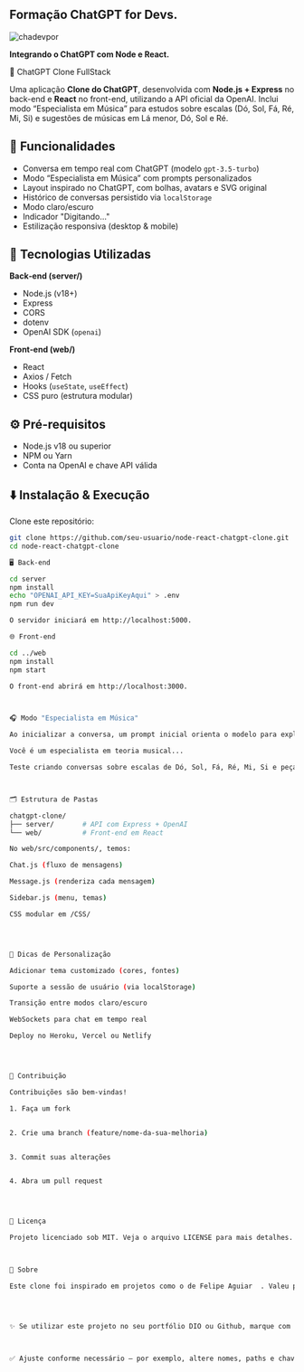## Formação ChatGPT for Devs.

![chadevpor](https://github.com/user-attachments/assets/e8c2ec72-7d82-4b13-aa72-8f28bcbdae7b)


**Integrando o ChatGPT com Node e React.**


🎵 ChatGPT Clone FullStack

Uma aplicação **Clone do ChatGPT**, desenvolvida com **Node.js + Express** no back-end e **React** no front-end, utilizando a API oficial da OpenAI. Inclui modo “Especialista em Música” para estudos sobre escalas (Dó, Sol, Fá, Ré, Mi, Si) e sugestões de músicas em Lá menor, Dó, Sol e Ré.



## 🚀 Funcionalidades

- Conversa em tempo real com ChatGPT (modelo `gpt-3.5-turbo`)
- Modo “Especialista em Música” com prompts personalizados
- Layout inspirado no ChatGPT, com bolhas, avatars e SVG original
- Histórico de conversas persistido via `localStorage`
- Modo claro/escuro
- Indicador "Digitando..."
- Estilização responsiva (desktop & mobile)



## 🧰 Tecnologias Utilizadas

**Back‑end (server/)**  
- Node.js (v18+)  
- Express  
- CORS  
- dotenv  
- OpenAI SDK (`openai`)

**Front‑end (web/)**  
- React  
- Axios / Fetch  
- Hooks (`useState`, `useEffect`)  
- CSS puro (estrutura modular)



## ⚙️ Pré-requisitos

- Node.js v18 ou superior  
- NPM ou Yarn  
- Conta na OpenAI e chave API válida  



## ⬇️ Instalação & Execução

Clone este repositório:

```bash
git clone https://github.com/seu-usuario/node-react-chatgpt-clone.git
cd node-react-chatgpt-clone

🖥️ Back‑end

cd server
npm install
echo "OPENAI_API_KEY=SuaApiKeyAqui" > .env
npm run dev

O servidor iniciará em http://localhost:5000.

🌐 Front‑end

cd ../web
npm install
npm start

O front‑end abrirá em http://localhost:3000.



🎧 Modo "Especialista em Música"

Ao inicializar a conversa, um prompt inicial orienta o modelo para explicar teoria musical:

Você é um especialista em teoria musical...

Teste criando conversas sobre escalas de Dó, Sol, Fá, Ré, Mi, Si e peça músicas em Lá menor, Dó, Sol e Ré.



🗂️ Estrutura de Pastas

chatgpt-clone/
├── server/       # API com Express + OpenAI
└── web/          # Front‑end em React

No web/src/components/, temos:

Chat.js (fluxo de mensagens)

Message.js (renderiza cada mensagem)

Sidebar.js (menu, temas)

CSS modular em /CSS/




🧠 Dicas de Personalização

Adicionar tema customizado (cores, fontes)

Suporte a sessão de usuário (via localStorage)

Transição entre modos claro/escuro

WebSockets para chat em tempo real

Deploy no Heroku, Vercel ou Netlify




🤝 Contribuição

Contribuições são bem-vindas!

1. Faça um fork


2. Crie uma branch (feature/nome-da-sua-melhoria)


3. Commit suas alterações


4. Abra um pull request




📄 Licença

Projeto licenciado sob MIT. Veja o arquivo LICENSE para mais detalhes.



🎯 Sobre

Este clone foi inspirado em projetos como o de Felipe Aguiar  . Valeu pelos aprendizados, e bora personalizar com a sua identidade e estudos musicales!




✨ Se utilizar este projeto no seu portfólio DIO ou Github, marque com orgulho seu perfil e impressione seu próximo processo seletivo 🚀



✅ Ajuste conforme necessário — por exemplo, altere nomes, paths e chaves API. Esse modelo de README agrega clareza, organização e profissionalismo.24


